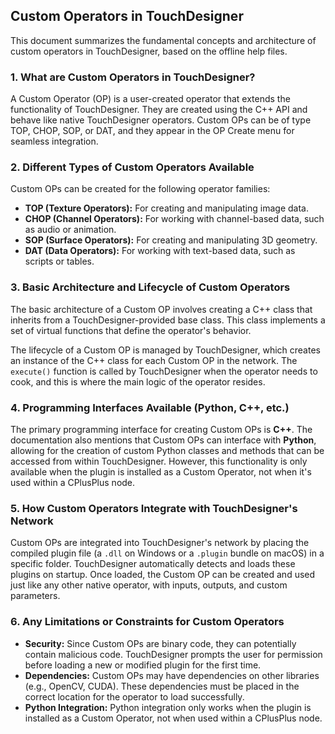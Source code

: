 ## Custom Operators in TouchDesigner

This document summarizes the fundamental concepts and architecture of custom operators in TouchDesigner, based on the offline help files.

### 1. What are Custom Operators in TouchDesigner?

A Custom Operator (OP) is a user-created operator that extends the functionality of TouchDesigner. They are created using the C++ API and behave like native TouchDesigner operators. Custom OPs can be of type TOP, CHOP, SOP, or DAT, and they appear in the OP Create menu for seamless integration.

### 2. Different Types of Custom Operators Available

Custom OPs can be created for the following operator families:

- **TOP (Texture Operators):** For creating and manipulating image data.
- **CHOP (Channel Operators):** For working with channel-based data, such as audio or animation.
- **SOP (Surface Operators):** For creating and manipulating 3D geometry.
- **DAT (Data Operators):** For working with text-based data, such as scripts or tables.

### 3. Basic Architecture and Lifecycle of Custom Operators

The basic architecture of a Custom OP involves creating a C++ class that inherits from a TouchDesigner-provided base class. This class implements a set of virtual functions that define the operator's behavior.

The lifecycle of a Custom OP is managed by TouchDesigner, which creates an instance of the C++ class for each Custom OP in the network. The `execute()` function is called by TouchDesigner when the operator needs to cook, and this is where the main logic of the operator resides.

### 4. Programming Interfaces Available (Python, C++, etc.)

The primary programming interface for creating Custom OPs is **C++**. The documentation also mentions that Custom OPs can interface with **Python**, allowing for the creation of custom Python classes and methods that can be accessed from within TouchDesigner. However, this functionality is only available when the plugin is installed as a Custom Operator, not when it's used within a CPlusPlus node.

### 5. How Custom Operators Integrate with TouchDesigner's Network

Custom OPs are integrated into TouchDesigner's network by placing the compiled plugin file (a `.dll` on Windows or a `.plugin` bundle on macOS) in a specific folder. TouchDesigner automatically detects and loads these plugins on startup. Once loaded, the Custom OP can be created and used just like any other native operator, with inputs, outputs, and custom parameters.

### 6. Any Limitations or Constraints for Custom Operators

- **Security:** Since Custom OPs are binary code, they can potentially contain malicious code. TouchDesigner prompts the user for permission before loading a new or modified plugin for the first time.
- **Dependencies:** Custom OPs may have dependencies on other libraries (e.g., OpenCV, CUDA). These dependencies must be placed in the correct location for the operator to load successfully.
- **Python Integration:** Python integration only works when the plugin is installed as a Custom Operator, not when used within a CPlusPlus node.